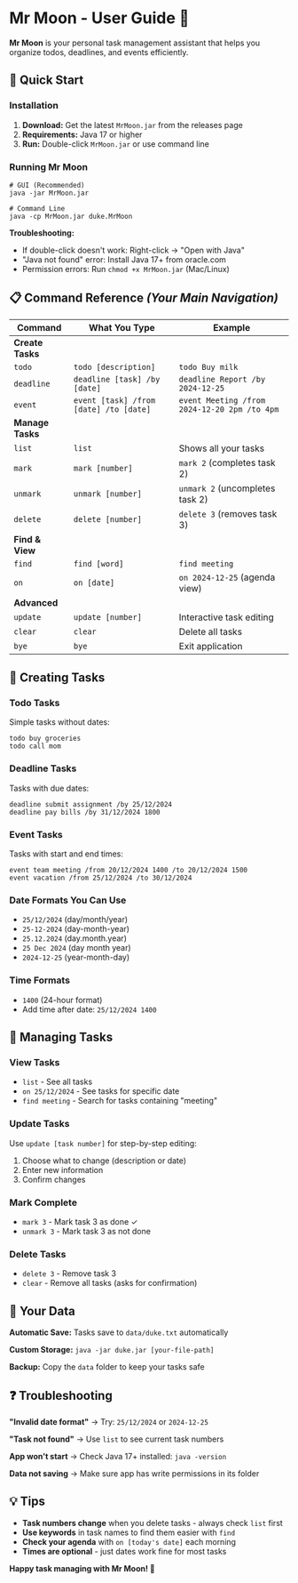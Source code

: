 # Mr Moon - User Guide 🌙

**Mr Moon** is your personal task management assistant that helps you organize todos, deadlines, and events efficiently.

## 🚀 **Quick Start**

### **Installation**
1. **Download:** Get the latest `MrMoon.jar` from the releases page
2. **Requirements:** Java 17 or higher
3. **Run:** Double-click `MrMoon.jar` or use command line

### **Running Mr Moon**
```
# GUI (Recommended)
java -jar MrMoon.jar

# Command Line
java -cp MrMoon.jar duke.MrMoon
```


**Troubleshooting:**
- If double-click doesn't work: Right-click → "Open with Java"
- "Java not found" error: Install Java 17+ from oracle.com
- Permission errors: Run `chmod +x MrMoon.jar` (Mac/Linux)


## 📋 **Command Reference** *(Your Main Navigation)*

| Command          | What You Type                          | Example                                      |
|------------------|----------------------------------------|----------------------------------------------|
| **Create Tasks** |
| `todo`           | `todo [description]`                   | `todo Buy milk`                              |
| `deadline`       | `deadline [task] /by [date]`           | `deadline Report /by 2024-12-25`             |
| `event`          | `event [task] /from [date] /to [date]` | `event Meeting /from 2024-12-20 2pm /to 4pm` |
| **Manage Tasks** |
| `list`           | `list`                                 | Shows all your tasks                         |
| `mark`           | `mark [number]`                        | `mark 2` (completes task 2)                  |
| `unmark`         | `unmark [number]`                      | `unmark 2` (uncompletes task 2)              |
| `delete`         | `delete [number]`                      | `delete 3` (removes task 3)                  |
| **Find & View**  |
| `find`           | `find [word]`                          | `find meeting`                               |
| `on`             | `on [date]`                            | `on 2024-12-25` (agenda view)                |
| **Advanced**     |
| `update`         | `update [number]`                      | Interactive task editing                     |
| `clear`          | `clear`                                | Delete all tasks                             |
| `bye`            | `bye`                                  | Exit application                             |


## 📝 **Creating Tasks**

### **Todo Tasks**
Simple tasks without dates:
```
todo buy groceries
todo call mom
```


### **Deadline Tasks**
Tasks with due dates:
```
deadline submit assignment /by 25/12/2024
deadline pay bills /by 31/12/2024 1800
```


### **Event Tasks**
Tasks with start and end times:
```
event team meeting /from 20/12/2024 1400 /to 20/12/2024 1500
event vacation /from 25/12/2024 /to 30/12/2024
```


### **Date Formats You Can Use**
- `25/12/2024` (day/month/year)
- `25-12-2024` (day-month-year)
- `25.12.2024` (day.month.year)
- `25 Dec 2024` (day month year)
- `2024-12-25` (year-month-day)

### **Time Formats**
- `1400` (24-hour format)
- Add time after date: `25/12/2024 1400`


## 🎯 **Managing Tasks**

### **View Tasks**
- `list` - See all tasks
- `on 25/12/2024` - See tasks for specific date
- `find meeting` - Search for tasks containing "meeting"

### **Update Tasks**
Use `update [task number]` for step-by-step editing:
1. Choose what to change (description or date)
2. Enter new information
3. Confirm changes

### **Mark Complete**
- `mark 3` - Mark task 3 as done ✓
- `unmark 3` - Mark task 3 as not done

### **Delete Tasks**
- `delete 3` - Remove task 3
- `clear` - Remove all tasks (asks for confirmation)


## 💾 **Your Data**

**Automatic Save:** Tasks save to `data/duke.txt` automatically

**Custom Storage:** `java -jar duke.jar [your-file-path]`

**Backup:** Copy the `data` folder to keep your tasks safe


## ❓ **Troubleshooting**

**"Invalid date format"**
→ Try: `25/12/2024` or `2024-12-25`

**"Task not found"**
→ Use `list` to see current task numbers

**App won't start**
→ Check Java 17+ installed: `java -version`

**Data not saving**
→ Make sure app has write permissions in its folder


## 💡 **Tips**

- **Task numbers change** when you delete tasks - always check `list` first
- **Use keywords** in task names to find them easier with `find`
- **Check your agenda** with `on [today's date]` each morning
- **Times are optional** - just dates work fine for most tasks


**Happy task managing with Mr Moon! 🌙**